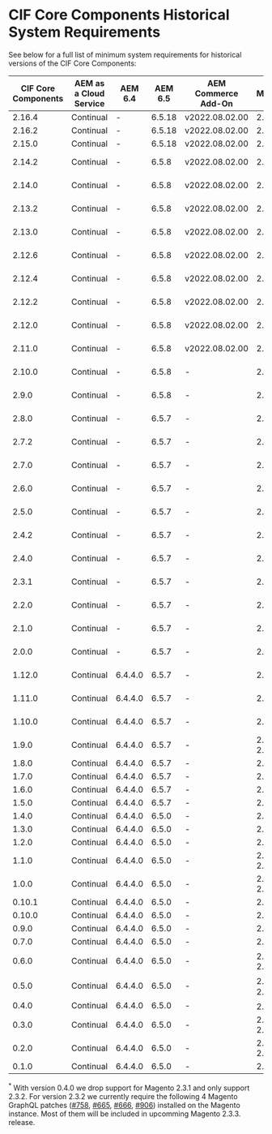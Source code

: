 # CIF Core Components Historical System Requirements

See below for a full list of minimum system requirements for historical versions of the CIF Core Components:

| CIF Core Components | AEM as a Cloud Service | AEM 6.4 | AEM 6.5 | AEM Commerce Add-On | Magento                    | Java  |
|---------------------| ---------------------- | ------- | ------- |---------------------| -------------------------- | ----- |
| 2.16.4              | Continual              |    -    | 6.5.18   | v2022.08.02.00      | 2.4.2 ee                   |   11 |
| 2.16.2              | Continual              |    -    | 6.5.18   | v2022.08.02.00      | 2.4.2 ee                   |   11 |
| 2.15.0              | Continual              |    -    | 6.5.18   | v2022.08.02.00      | 2.4.2 ee                   |   11 |
| 2.14.2              | Continual              |    -    | 6.5.8   | v2022.08.02.00     | 2.4.2 ee                   | 8, 11 |
| 2.14.0              | Continual              |    -    | 6.5.8   | v2022.08.02.00      | 2.4.2 ee                   | 8, 11 |
| 2.13.2              | Continual              |    -    | 6.5.8   | v2022.08.02.00      | 2.4.2 ee                   | 8, 11 |
| 2.13.0              | Continual              |    -    | 6.5.8   | v2022.08.02.00      | 2.4.2 ee                   | 8, 11 |
| 2.12.6              | Continual              |    -    | 6.5.8   | v2022.08.02.00      | 2.4.2 ee                   | 8, 11 |
| 2.12.4              | Continual              |    -    | 6.5.8   | v2022.08.02.00      | 2.4.2 ee                   | 8, 11 |
| 2.12.2              | Continual              |    -    | 6.5.8   | v2022.08.02.00      | 2.4.2 ee                   | 8, 11 |
| 2.12.0              | Continual              |    -    | 6.5.8   | v2022.08.02.00      | 2.4.2 ee                   | 8, 11 |
| 2.11.0              | Continual              |    -    | 6.5.8   | v2022.08.02.00      | 2.4.2 ee                   | 8, 11 |
| 2.10.0              | Continual              |    -    | 6.5.8   |         -           | 2.4.2 ee                   | 8, 11 |
| 2.9.0               | Continual              |    -    | 6.5.8   |         -           | 2.4.2 ee                   | 8, 11 |
| 2.8.0               | Continual              |    -    | 6.5.7   |         -           | 2.4.2 ee                   | 8, 11 |
| 2.7.2               | Continual              |    -    | 6.5.7   |         -           | 2.4.2 ee                   | 8, 11 |
| 2.7.0               | Continual              |    -    | 6.5.7   |         -           | 2.4.2 ee                   | 8, 11 |
| 2.6.0               | Continual              |    -    | 6.5.7   |         -           | 2.4.2 ee                   | 8, 11 |
| 2.5.0               | Continual              |    -    | 6.5.7   |         -           | 2.4.2 ee                   | 8, 11 |
| 2.4.2               | Continual              |    -    | 6.5.7   |         -           | 2.4.2 ee                   | 8, 11 |
| 2.4.0               | Continual              |    -    | 6.5.7   |         -           | 2.4.2 ee                   | 8, 11 |
| 2.3.1               | Continual              |    -    | 6.5.7   |         -           | 2.4.2 ee                   | 8, 11 |
| 2.2.0               | Continual              |    -    | 6.5.7   |         -           | 2.4.2 ee                   | 8, 11 |
| 2.1.0               | Continual              |    -    | 6.5.7   |         -           | 2.4.2 ee                   | 8, 11 |
| 2.0.0               | Continual              |    -    | 6.5.7   |         -           | 2.4.2 ee                   | 8, 11 |
| 1.12.0              | Continual              | 6.4.4.0 | 6.5.7   |         -           | 2.4.2                      | 8, 11 |
| 1.11.0              | Continual              | 6.4.4.0 | 6.5.7   |         -           | 2.4.2                      | 8, 11 |
| 1.10.0              | Continual              | 6.4.4.0 | 6.5.7   |         -           | 2.4.2                      | 8, 11 |
| 1.9.0               | Continual              | 6.4.4.0 | 6.5.7   |         -           | 2.4.0 - 2.4.2              | 8, 11 |
| 1.8.0               | Continual              | 6.4.4.0 | 6.5.7   |         -           | 2.4.0                      | 1.8  |
| 1.7.0               | Continual              | 6.4.4.0 | 6.5.7   |         -           | 2.4.0                      | 1.8  |
| 1.6.0               | Continual              | 6.4.4.0 | 6.5.7   |         -           | 2.4.0                      | 1.8  |
| 1.5.0               | Continual              | 6.4.4.0 | 6.5.7   |         -           | 2.4.0                      | 1.8  |
| 1.4.0               | Continual              | 6.4.4.0 | 6.5.0   |         -           | 2.4.0                      | 1.8  |
| 1.3.0               | Continual              | 6.4.4.0 | 6.5.0   |         -           | 2.3.5                      | 1.8  |
| 1.2.0               | Continual              | 6.4.4.0 | 6.5.0   |         -           | 2.3.5                      | 1.8  |
| 1.1.0               | Continual              | 6.4.4.0 | 6.5.0   |         -           | 2.3.4 / 2.3.5              | 1.8  |
| 1.0.0               | Continual              | 6.4.4.0 | 6.5.0   |         -           | 2.3.4 / 2.3.5              | 1.8  |
| 0.10.1              | Continual              | 6.4.4.0 | 6.5.0   |         -           | 2.3.4                      | 1.8  |
| 0.10.0              | Continual              | 6.4.4.0 | 6.5.0   |         -           | 2.3.4                      | 1.8  |
| 0.9.0               | Continual              | 6.4.4.0 | 6.5.0   |         -           | 2.3.4                      | 1.8  |
| 0.7.0               | Continual              | 6.4.4.0 | 6.5.0   |         -           | 2.3.3                      | 1.8  |
| 0.6.0               | Continual              | 6.4.4.0 | 6.5.0   |         -           | 2.3.2<sup>\*</sup> / 2.3.3 | 1.8  |
| 0.5.0               | Continual              | 6.4.4.0 | 6.5.0   |         -           | 2.3.2<sup>\*</sup> / 2.3.3 | 1.8  |
| 0.4.0               | Continual              | 6.4.4.0 | 6.5.0   |         -           | 2.3.2<sup>\*</sup>         | 1.8  |
| 0.3.0               | Continual              | 6.4.4.0 | 6.5.0   |         -           | 2.3.1 / 2.3.2              | 1.8  |
| 0.2.0               | Continual              | 6.4.4.0 | 6.5.0   |         -           | 2.3.1 / 2.3.2              | 1.8  |
| 0.1.0               | Continual              | 6.4.4.0 | 6.5.0   |         -           | 2.3.1                      | 1.8. |

<sup>\*</sup> With version 0.4.0 we drop support for Magento 2.3.1 and only support 2.3.2. For version 2.3.2 we currently require the following 4 Magento GraphQL patches ([#758](https://github.com/magento/graphql-ce/issues/758), [#665](https://github.com/magento/graphql-ce/pull/665), [#666](https://github.com/magento/graphql-ce/pull/666), [#906](https://github.com/magento/graphql-ce/pull/906)) installed on the Magento instance. Most of them will be included in upcomming Magento 2.3.3. release.
